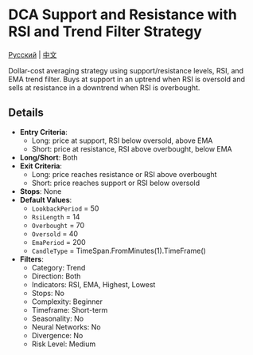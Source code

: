 # DCA Support and Resistance with RSI and Trend Filter Strategy
[Русский](README_ru.md) | [中文](README_cn.md)

Dollar-cost averaging strategy using support/resistance levels, RSI, and EMA trend filter. Buys at support in an uptrend when RSI is oversold and sells at resistance in a downtrend when RSI is overbought.

## Details

- **Entry Criteria**:
  - Long: price at support, RSI below oversold, above EMA
  - Short: price at resistance, RSI above overbought, below EMA
- **Long/Short**: Both
- **Exit Criteria**:
  - Long: price reaches resistance or RSI above overbought
  - Short: price reaches support or RSI below oversold
- **Stops**: None
- **Default Values**:
  - `LookbackPeriod` = 50
  - `RsiLength` = 14
  - `Overbought` = 70
  - `Oversold` = 40
  - `EmaPeriod` = 200
  - `CandleType` = TimeSpan.FromMinutes(1).TimeFrame()
- **Filters**:
  - Category: Trend
  - Direction: Both
  - Indicators: RSI, EMA, Highest, Lowest
  - Stops: No
  - Complexity: Beginner
  - Timeframe: Short-term
  - Seasonality: No
  - Neural Networks: No
  - Divergence: No
  - Risk Level: Medium
